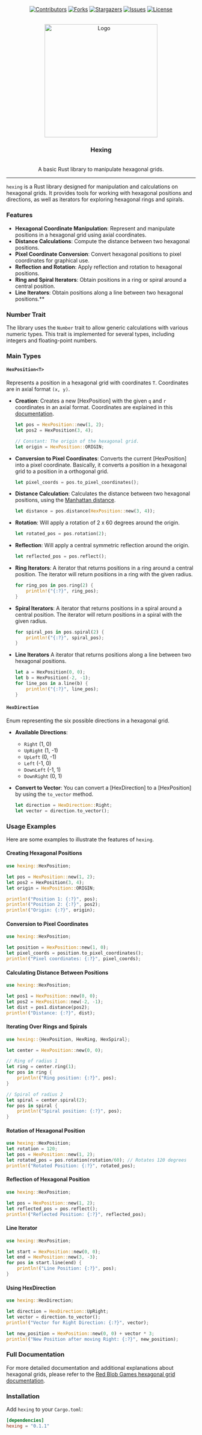 <a id="readme-top"></a>
<div align="center">

[![Contributors][contributors-shield]][contributors-url]
[![Forks][forks-shield]][forks-url]
[![Stargazers][stars-shield]][stars-url]
[![Issues][issues-shield]][issues-url]
[![License][license-shield]][license-url]

</div>

<!-- PROJECT LOGO -->
<br />
<div align="center">
  <img src="logo.png" alt="Logo" width="300"></p>
  <h3 align="center">Hexing</h3>
  <p align="center">
    <br />
    A basic Rust library to manipulate hexagonal grids.
  </p>
</div>

---

`hexing` is a Rust library designed for manipulation and calculations on hexagonal grids. It provides tools for working with hexagonal positions and directions, as well as iterators for exploring hexagonal rings and spirals.

### Features

- **Hexagonal Coordinate Manipulation**: Represent and manipulate positions in a hexagonal grid using axial coordinates.
- **Distance Calculations**: Compute the distance between two hexagonal positions.
- **Pixel Coordinate Conversion**: Convert hexagonal positions to pixel coordinates for graphical use.
- **Reflection and Rotation**: Apply reflection and rotation to hexagonal positions.
- **Ring and Spiral Iterators**: Obtain positions in a ring or spiral around a central position.
- **Line Iterators**: Obtain positions along a line between two hexagonal positions.**

### Number Trait

The library uses the `Number` trait to allow generic calculations with various numeric types. This trait is implemented for several types, including integers and floating-point numbers.

### Main Types

#### `HexPosition<T>`

Represents a position in a hexagonal grid with coordinates `T`. Coordinates are in axial format `(x, y)`.

- **Creation**:
Creates a new [HexPosition] with the given `q` and `r` coordinates in an axial format. Coordinates are explained in this [documentation](https://www.redblobgames.com/grids/hexagons/#coordinates).

  ```rust
  let pos = HexPosition::new(1, 2);
  let pos2 = HexPosition(3, 4);

  // Constant: The origin of the hexagonal grid.
  let origin = HexPosition::ORIGIN;
  ```

- **Conversion to Pixel Coordinates**:
Converts the current [HexPosition] into a pixel coordinate. Basically, it converts a position in a hexagonal grid to a position in a orthogonal grid.

  ```rust
  let pixel_coords = pos.to_pixel_coordinates();
  ```

- **Distance Calculation**:
Calculates the distance between two hexagonal positions, using the [Manhattan distance](https://en.wikipedia.org/wiki/Taxicab_geometry).

  ```rust
  let distance = pos.distance(HexPosition::new(3, 4));
  ```

- **Rotation**:
Will apply a rotation of 2 x 60 degrees around the origin.

  ```rust
  let rotated_pos = pos.rotation(2);
  ```

- **Reflection**:
Will apply a central symmetric reflection around the origin.

  ```rust
  let reflected_pos = pos.reflect();
  ```

- **Ring Iterators**:
A iterator that returns positions in a ring around a central position. The iterator will return positions in a ring with the given radius.

  ```rust
  for ring_pos in pos.ring(2) {
      println!("{:?}", ring_pos);
  }
  ```

- **Spiral Iterators**:
A iterator that returns positions in a spiral around a central position. The iterator will return positions in a spiral with the given radius.

  ```rust
  for spiral_pos in pos.spiral(2) {
      println!("{:?}", spiral_pos);
  }
  ```

- **Line Iterators**
A iterator that returns positions along a line between two hexagonal positions.

  ```rust
  let a = HexPosition(0, 0);
  let b = HexPosition(-2, -1);
  for line_pos in a.line(b) {
      println!("{:?}", line_pos);
  }
  ```

#### `HexDirection`

Enum representing the six possible directions in a hexagonal grid.

- **Available Directions**:
  - `Right` (1, 0)
  - `UpRight` (1, -1)
  - `UpLeft` (0, -1)
  - `Left` (-1, 0)
  - `DownLeft` (-1, 1)
  - `DownRight` (0, 1)

- **Convert to Vector**:
You can convert a [HexDirection] to a [HexPosition] by using the `to_vector` method.

  ```rust
  let direction = HexDirection::Right;
  let vector = direction.to_vector();
  ```

### Usage Examples

Here are some examples to illustrate the features of `hexing`.

#### Creating Hexagonal Positions

```rust
use hexing::HexPosition;

let pos = HexPosition::new(1, 2);
let pos2 = HexPosition(3, 4);
let origin = HexPosition::ORIGIN;

println!("Position 1: {:?}", pos);
println!("Position 2: {:?}", pos2);
println!("Origin: {:?}", origin);
```

#### Conversion to Pixel Coordinates

```rust
use hexing::HexPosition;

let position = HexPosition::new(1, 0);
let pixel_coords = position.to_pixel_coordinates();
println!("Pixel coordinates: {:?}", pixel_coords);
```

#### Calculating Distance Between Positions

```rust
use hexing::HexPosition;

let pos1 = HexPosition::new(0, 0);
let pos2 = HexPosition::new(-2, -1);
let dist = pos1.distance(pos2);
println!("Distance: {:?}", dist);
```

#### Iterating Over Rings and Spirals

```rust
use hexing::{HexPosition, HexRing, HexSpiral};

let center = HexPosition::new(0, 0);

// Ring of radius 1
let ring = center.ring(1);
for pos in ring {
    println!("Ring position: {:?}", pos);
}

// Spiral of radius 2
let spiral = center.spiral(2);
for pos in spiral {
    println!("Spiral position: {:?}", pos);
}
```

#### Rotation of Hexagonal Position

```rust
use hexing::HexPosition;
let rotation = 120;
let pos = HexPosition::new(1, 2);
let rotated_pos = pos.rotation(rotation/60); // Rotates 120 degrees
println!("Rotated Position: {:?}", rotated_pos);
```

#### Reflection of Hexagonal Position

```rust
use hexing::HexPosition;

let pos = HexPosition::new(1, 2);
let reflected_pos = pos.reflect();
println!("Reflected Position: {:?}", reflected_pos);
```

#### Line Iterator

```rust
use hexing::HexPosition;

let start = HexPosition::new(0, 0);
let end = HexPosition::new(3, -3);
for pos in start.line(end) {
    println!("Line Position: {:?}", pos);
}
```

#### Using HexDirection

```rust
use hexing::HexDirection;

let direction = HexDirection::UpRight;
let vector = direction.to_vector();
println!("Vector for Right Direction: {:?}", vector);

let new_position = HexPosition::new(0, 0) + vector * 3;
println!("New Position after moving Right: {:?}", new_position);
```

### Full Documentation

For more detailed documentation and additional explanations about hexagonal grids, please refer to the [Red Blob Games hexagonal grid documentation](https://www.redblobgames.com/grids/hexagons/).

### Installation

Add `hexing` to your `Cargo.toml`:

```toml
[dependencies]
hexing = "0.1.1"
```

<!-- You have to change every link to the great repo -->

[contributors-shield]: https://img.shields.io/github/contributors/cocosol007/hexing.svg?style=for-the-badge
[contributors-url]: https://github.com/cocosol007/hexing/graphs/contributors
[forks-shield]: https://img.shields.io/github/forks/cocosol007/hexing.svg?style=for-the-badge
[forks-url]: https://github.com/cocosol007/hexing/network/members
[stars-shield]: https://img.shields.io/github/stars/cocosol007/hexing.svg?style=for-the-badge
[stars-url]: https://github.com/cocosol007/hexing/stargazers
[issues-shield]: https://img.shields.io/github/issues/cocosol007/hexing.svg?style=for-the-badge
[issues-url]: https://github.com/cocosol007/hexing/issues
[license-shield]: https://img.shields.io/github/license/cocosol007/hexing.svg?style=for-the-badge
[license-url]: https://github.com/cocosol007/hexing/blob/main/LICENSE
